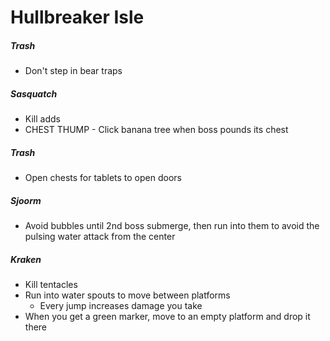 # Hullbreaker Isle

##### Trash

- Don't step in bear traps

##### Sasquatch

- Kill adds
- CHEST THUMP - Click banana tree when boss pounds its chest

##### Trash

- Open chests for tablets to open doors

##### Sjoorm

- Avoid bubbles until 2nd boss submerge, then run into them to avoid the pulsing water attack from the center

##### Kraken

- Kill tentacles
- Run into water spouts to move between platforms
  - Every jump increases damage you take
- When you get a green marker, move to an empty platform and drop it there
